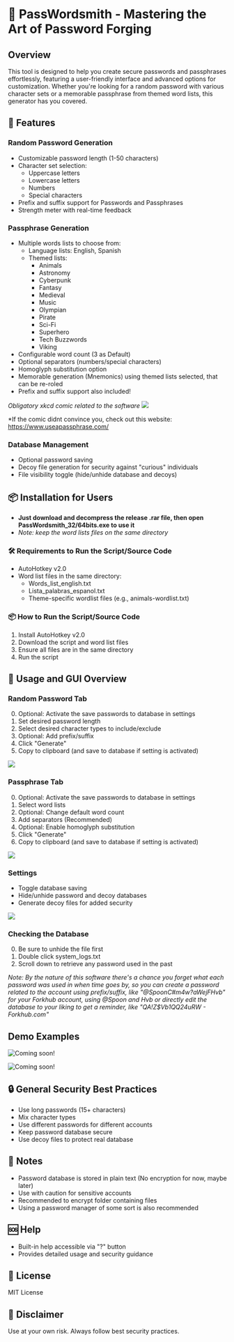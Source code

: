# 🔐 PassWordsmith - Mastering the Art of Password Forging
## Overview
This tool is designed to help you create secure passwords and passphrases effortlessly, featuring a user-friendly interface and advanced options for customization. Whether you're looking for a random password with various character sets or a memorable passphrase from themed word lists, this generator has you covered.

## 🌟 Features

### Random Password Generation
- Customizable password length (1-50 characters)
- Character set selection:
  * Uppercase letters
  * Lowercase letters
  * Numbers
  * Special characters
- Prefix and suffix support for Passwords and Passphrases
- Strength meter with real-time feedback

### Passphrase Generation
- Multiple words lists to choose from:
  * Language lists: English, Spanish
  * Themed lists: 
    - Animals
    - Astronomy
    - Cyberpunk
    - Fantasy
    - Medieval
    - Music
    - Olympian
    - Pirate
    - Sci-Fi
    - Superhero
    - Tech Buzzwords
    - Viking
- Configurable word count (3 as Default)
- Optional separators (numbers/special characters)
- Homoglyph substitution option
- Memorable generation (Mnemonics) using themed lists selected, that can be re-roled
- Prefix and suffix support also included!

*Obligatory xkcd comic related to the software*
*![](https://imgs.xkcd.com/comics/password_strength.png)*

*If the comic didnt convince you, check out this website: <https://www.useapassphrase.com/>

### Database Management
- Optional password saving
- Decoy file generation for security against "curious" individuals
- File visibility toggle (hide/unhide database and decoys)

## 📦 Installation for Users
- **Just download and decompress the release .rar file, then open PassWordsmith_32/64bits.exe to use it**
- *Note: keep the word lists files on the same directory*

### 🛠 Requirements to Run the Script/Source Code
- AutoHotkey v2.0
- Word list files in the same directory:
  * Words_list_english.txt
  * Lista_palabras_espanol.txt
  * Theme-specific wordlist files (e.g., animals-wordlist.txt)

### 📦 How to Run the Script/Source Code
1. Install AutoHotkey v2.0
2. Download the script and word list files
3. Ensure all files are in the same directory
4. Run the script

## 🚀 Usage and GUI Overview

### Random Password Tab
0. Optional: Activate the save passwords to database in settings
1. Set desired password length
2. Select desired character types to include/exclude
3. Optional: Add prefix/suffix
4. Click "Generate"
5. Copy to clipboard (and save to database if setting is activated)

![](https://github.com/CrisDxyz/PassWordsmith/blob/main/img/PassWordsmith%20-%20Random%20Password%20tab.png)

### Passphrase Tab
0. Optional: Activate the save passwords to database in settings
1. Select word lists
2. Optional: Change default word count
3. Add separators (Recommended)
4. Optional: Enable homoglyph substitution
5. Click "Generate"
6. Copy to clipboard (and save to database if setting is activated)

![](https://github.com/CrisDxyz/PassWordsmith/blob/main/img/PassWordsmith%20-%20Random%20Passphrase%20tab.png)

### Settings
- Toggle database saving
- Hide/unhide password and decoy databases
- Generate decoy files for added security

![](https://github.com/CrisDxyz/PassWordsmith/blob/main/img/PassWordsmith%20-%20Settings%20tab%20%2B%20Save%20to%20db%20a%20pass%20with%20substitution.png)

### Checking the Database
0. Be sure to unhide the file first
1. Double click system_logs.txt
2. Scroll down to retrieve any password used in the past

*Note: By the nature of this software there's a chance you forget what each password was used in when time goes by, so*
*you can create a password related to the account using prefix/suffix, like "@SpoonC#m4w?aWejFHvb" for your Forkhub account, using @Spoon and Hvb*
*or directly edit the database to your liking to get a reminder, like "QA!Z$Vb1QQ24uRW - Forkhub.com"*

## Demo Examples

![Coming soon!]("placeholder.link")

![Coming soon!]("placeholder.link")

## 🔒 General Security Best Practices
- Use long passwords (15+ characters)
- Mix character types
- Use different passwords for different accounts
- Keep password database secure
- Use decoy files to protect real database

## 📝 Notes
- Password database is stored in plain text (No encryption for now, maybe later)
- Use with caution for sensitive accounts
- Recommended to encrypt folder containing files
- Using a password manager of some sort is also recommended

## 🆘 Help
- Built-in help accessible via "?" button
- Provides detailed usage and security guidance

## 📄 License
MIT License

## 🌈 Disclaimer
Use at your own risk. Always follow best security practices.
